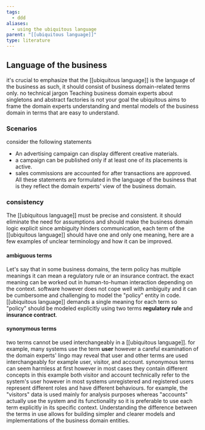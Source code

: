```yaml
---
tags:
  - ddd
aliases:
  - using the ubiquitous language
parent: "[[ubiquitous language]]"
type: literature
---
```


## Language of the business
it's crucial to emphasize that the [[ubiquitous language]] is the language of the business as such, it should consist of business domain-related terms only. no technical jargon Teaching business domain experts about singletons and abstract factories is not your goal the ubiquitous aims to frame the domain experts understanding and mental models of the business domain in terms that are easy to understand. 

### Scenarios 
consider the following statements 
- An advertising campaign can display different creative materials. 
- a campaign can be published only if at least one of its placements is active. 
- sales commissions are accounted for after transactions are approved. 
All these statements are formulated in the language of the business that is they reflect the domain experts' view of the business domain. 

### consistency 
The [[ubiquitous language]] must be precise and consistent. it should eliminate the need for assumptions and should make the business domain logic explicit 
since ambiguity hinders communication, each term of the [[ubiquitous language]] should have one and only one meaning, here are a few examples of unclear terminology and how it can be improved. 

#### ambiguous terms
Let's say that in some business domains, the term policy has multiple meanings it can mean a regulatory rule or an insurance contract. the exact meaning can be worked out in human-to-human interaction depending on the context. software however does not cope well with ambiguity and it can be cumbersome and challenging to model the "policy" entity in code. 
[[ubiquitous language]] demands a single meaning for each term so "policy" should be modeled explicitly using two terms **regulatory rule** and **insurance contract**.

#### synonymous terms
two terms cannot be used interchangeably in a [[ubiquitous language]]. for example, many systems use the term **user** however a careful examination of the domain experts' lingo may reveal that user and other terms are used interchangeably for example user, visitor, and account.
synonymous terms can seem harmless at first however in most cases they contain different concepts in this example both visitor and account technically refer to the system's user however in most systems unregistered and registered users represent different roles and have different behaviours. for example, the "visitors" data is used mainly for analysis purposes whereas "accounts" actually use the system and its functionality 
so it is preferable to use each term explicitly in its specific context. Understanding the difference between the terms in use allows for building simpler and clearer models and implementations of the business domain entities.
